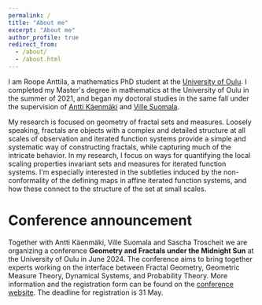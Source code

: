 ```yaml
---
permalink: /
title: "About me"
excerpt: "About me"
author_profile: true
redirect_from: 
  - /about/
  - /about.html
---
```


I am Roope Anttila, a mathematics PhD student at the [University of Oulu](https://www.oulu.fi/en/university/faculties-and-units/faculty-science/mathematical-sciences). I completed my Master's degree in mathematics at the University of Oulu in the summer of 2021, and began my doctoral studies in the same fall under the supervision of [Antti Käenmäki](https://anttikaenmaki.wordpress.com/) and [Ville Suomala](https://www.oulu.fi/fi/tutkijat/ville-suomala). 

My research is focused on geometry of fractal sets and measures. Loosely speaking, fractals are objects with a complex and detailed structure at all scales of observation and iterated function systems provide a simple and systematic way of constructing fractals, while capturing much of the intricate behavior. In my research, I focus on ways for quantifying the local scaling properties invariant sets and measures for iterated function systems. I'm especially interested in the subtleties induced by the non-conformality of the defining maps in affine iterated function systems, and how these connect to the structure of the set at small scales.

# Conference announcement
Together with Antti Käenmäki, Ville Suomala and Sascha Troscheit we are organizing a conference **Geometry and Fractals under the Midnight Sun** at the University of Oulu in June 2024. The conference aims to bring together experts working on the interface between Fractal Geometry, Geometric Measure Theory, Dynamical Systems, and Probability Theory. More information and the registration form can be found on the [conference website](https://midnightsun2024.gitlab.io/). The deadline for registration is 31 May.
